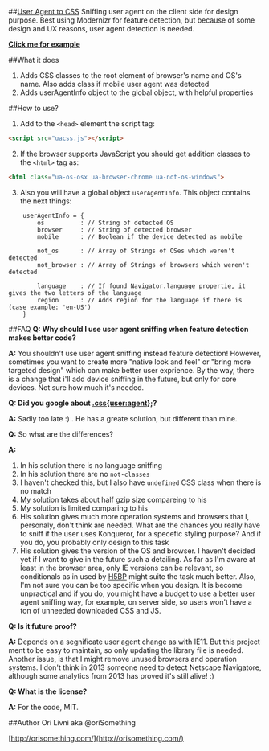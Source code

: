 ##[User Agent to CSS](https://github.com/oriSomething/uacss.js)
Sniffing user agent on the client side for design purpose. Best using Modernizr for feature detection, but because of some design and UX reasons, user agent detection is needed.

**[Click me for example](http://www.orisomething.com/e/uacss.js/)**


##What it does
1. Adds CSS classes to the root element of browser's name and OS's name. Also adds class if mobile user agent was detected
2. Adds userAgentInfo object to the global object, with helpful properties


##How to use?
1. Add to the `<head>` element the script tag:
```html
<script src="uacss.js"></script>
```

2. If the browser supports JavaScript you should get addition classes to the `<html>` tag as:
```html
<html class="ua-os-osx ua-browser-chrome ua-not-os-windows">
```

3. Also you will have a global object `userAgentInfo`. This object contains the next things:
```
    userAgentInfo = {
        os          : // String of detected OS
        browser     : // String of detected browser
        mobile      : // Boolean if the device detected as mobile

        not_os      : // Array of Strings of OSes which weren't detected
        not_browser : // Array of Strings of browsers which weren't detected

        language    : // If found Navigator.language propertie, it gives the two letters of the language
        region      : // Adds region for the language if there is (case example: 'en-US')
    }
```


##FAQ
**Q: Why should I use user agent sniffing when feature detection makes better code?**

**A:** You shouldn't use user agent sniffing instead feature detection! However, sometimes you want to create more "native look and feel" or "bring more targeted design" which can make better user exprience.
By the way, there is a change that i'll add device sniffing in the future, but only for core devices. Not sure how much it's needed.

**Q: Did you google about [.css{user:agent};](http://cssuseragent.org/)?**

**A:** Sadly too late :) . He has a greate solution, but different than mine.

**Q:** So what are the differences?

**A:**
1. In his solution there is no language sniffing
2. In his solution there are no `not-classes`
3. I haven't checked this, but I also have `undefined` CSS class when there is no match
4. My solution takes about half gzip size compareing to his
5. My solution is limited comparing to his
6. His solution gives much more operation systems and browsers that I, personaly, don't think are needed. What are the chances you really have to sniff if the user uses Konqueror, for a specefic styling purpose? And if you do, you probably only design to this task
7. His solution gives the version of the OS and browser. I haven't decided yet if I want to give in the future such a detailing. As far as I'm aware at least in the browser area, only IE versions can be relevant, so conditionals as in used by [H5BP](http://html5boilerplate.com/) might suite the task much better. Also, I'm not sure you can be too specific when you design. It is become unpractical and if you do, you might have a budget to use a better user agent sniffing way, for example, on server side, so users won't have a ton of unneeded downloaded CSS and JS.

**Q: Is it future proof?**

**A:** Depends on a segnificate user agent change as with IE11. But this project ment to be easy to maintain, so only updating the library file is needed.
Another issue, is that I might remove unused browsers and operation systems. I don't think in 2013 someone need to detect Netscape Navigatore, although some analytics from 2013 has proved it's still alive! :)

**Q: What is the license?**

**A:** For the code, MIT.


##Author
Ori Livni aka @oriSomething

[http://orisomething.com/](http://orisomething.com/)
